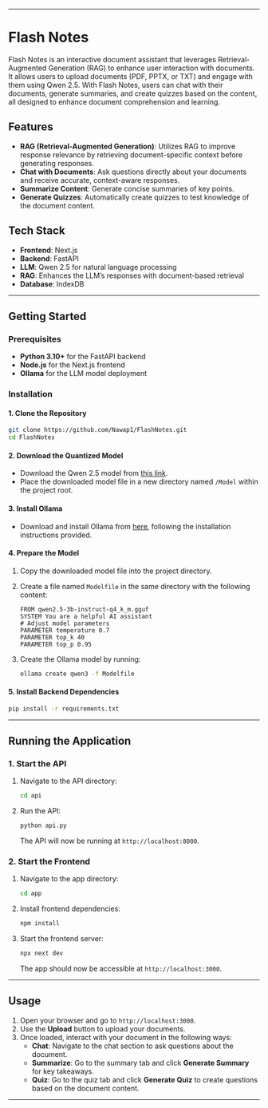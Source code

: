 
---

# Flash Notes

Flash Notes is an interactive document assistant that leverages Retrieval-Augmented Generation (RAG) to enhance user interaction with documents. It allows users to upload documents (PDF, PPTX, or TXT) and engage with them using Qwen 2.5. With Flash Notes, users can chat with their documents, generate summaries, and create quizzes based on the content, all designed to enhance document comprehension and learning.

## Features
- **RAG (Retrieval-Augmented Generation)**: Utilizes RAG to improve response relevance by retrieving document-specific context before generating responses.
- **Chat with Documents**: Ask questions directly about your documents and receive accurate, context-aware responses.
- **Summarize Content**: Generate concise summaries of key points.
- **Generate Quizzes**: Automatically create quizzes to test knowledge of the document content.


## Tech Stack
- **Frontend**: Next.js
- **Backend**: FastAPI
- **LLM**: Qwen 2.5 for natural language processing
- **RAG**: Enhances the LLM’s responses with document-based retrieval
- **Database**: IndexDB

---

## Getting Started

### Prerequisites
- **Python 3.10+** for the FastAPI backend
- **Node.js** for the Next.js frontend
- **Ollama** for the LLM model deployment

### Installation

#### 1. Clone the Repository

```bash
git clone https://github.com/Nawap1/FlashNotes.git
cd FlashNotes
```

#### 2. Download the Quantized Model

- Download the Qwen 2.5 model from [this link](https://huggingface.co/Qwen/Qwen2.5-3B-Instruct-GGUF/resolve/main/qwen2.5-3b-instruct-q4_k_m.gguf?download=true).
- Place the downloaded model file in a new directory named `/Model` within the project root.

#### 3. Install Ollama

- Download and install Ollama from [here](https://ollama.com/), following the installation instructions provided.

#### 4. Prepare the Model

1. Copy the downloaded model file into the project directory.
2. Create a file named `Modelfile` in the same directory with the following content:

   ```text
   FROM qwen2.5-3b-instruct-q4_k_m.gguf
   SYSTEM You are a helpful AI assistant
   # Adjust model parameters
   PARAMETER temperature 0.7
   PARAMETER top_k 40
   PARAMETER top_p 0.95
   ```

3. Create the Ollama model by running:

   ```bash
   ollama create qwen3 -f Modelfile
   ```

#### 5. Install Backend Dependencies

```bash
pip install -r requirements.txt
```

---

## Running the Application

### 1. Start the API

1. Navigate to the API directory:

   ```bash
   cd api
   ```

2. Run the API:

   ```bash
   python api.py
   ```

   The API will now be running at `http://localhost:8000`.

### 2. Start the Frontend

1. Navigate to the app directory:

   ```bash
   cd app
   ```

2. Install frontend dependencies:

   ```bash
   npm install
   ```

3. Start the frontend server:

   ```bash
   npx next dev
   ```

   The app should now be accessible at `http://localhost:3000`.

---

## Usage

1. Open your browser and go to `http://localhost:3000`.
2. Use the **Upload** button to upload your documents.
3. Once loaded, interact with your document in the following ways:
   - **Chat**: Navigate to the chat section to ask questions about the document.
   - **Summarize**: Go to the summary tab and click **Generate Summary** for key takeaways.
   - **Quiz**: Go to the quiz tab and click **Generate Quiz** to create questions based on the document content.

---